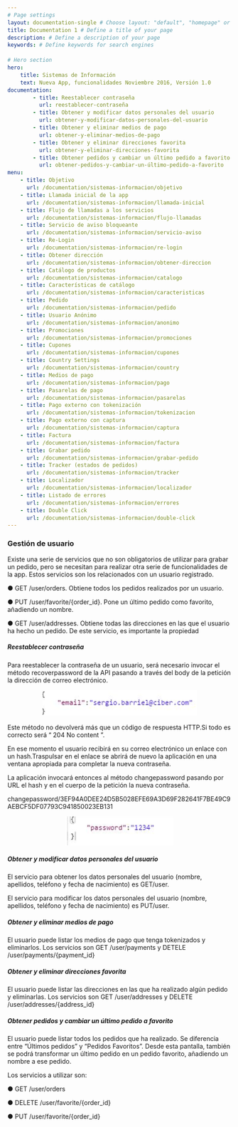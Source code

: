 ```yaml
---
# Page settings
layout: documentation-single # Choose layout: "default", "homepage" or "documentation-archive"
title: Documentation 1 # Define a title of your page
description: # Define a description of your page
keywords: # Define keywords for search engines

# Hero section
hero:
    title: Sistemas de Información
    text: Nueva App, funcionalidades Noviembre 2016, Versión 1.0
documentation:
        - title: Reestablecer contraseña  
          url: reestablecer-contraseña  
        - title: Obtener y modificar datos personales del usuario  
          url: obtener-y-modificar-datos-personales-del-usuario
        - title: Obtener y eliminar medios de pago
          url: obtener-y-eliminar-medios-de-pago
        - title: Obtener y eliminar direcciones favorita 
          url: obtener-y-eliminar-direcciones-favorita
        - title: Obtener pedidos y cambiar un último pedido a favorito  
          url: obtener-pedidos-y-cambiar-un-último-pedido-a-favorito 
menu:
    - title: Objetivo
      url: /documentation/sistemas-informacion/objetivo
    - title: Llamada inicial de la app
      url: /documentation/sistemas-informacion/llamada-inicial
    - title: Flujo de llamadas a los servicios 
      url: /documentation/sistemas-informacion/flujo-llamadas
    - title: Servicio de aviso bloqueante
      url: /documentation/sistemas-informacion/servicio-aviso
    - title: Re-Login
      url: /documentation/sistemas-informacion/re-login
    - title: Obtener dirección
      url: /documentation/sistemas-informacion/obtener-direccion
    - title: Catálogo de productos
      url: /documentation/sistemas-informacion/catalogo
    - title: Características de catálogo
      url: /documentation/sistemas-informacion/caracteristicas
    - title: Pedido
      url: /documentation/sistemas-informacion/pedido
    - title: Usuario Anónimo
      url: /documentation/sistemas-informacion/anonimo
    - title: Promociones
      url: /documentation/sistemas-informacion/promociones
    - title: Cupones
      url: /documentation/sistemas-informacion/cupones
    - title: Country Settings
      url: /documentation/sistemas-informacion/country
    - title: Medios de pago
      url: /documentation/sistemas-informacion/pago
    - title: Pasarelas de pago
      url: /documentation/sistemas-informacion/pasarelas
    - title: Pago externo con tokenización
      url: /documentation/sistemas-informacion/tokenizacion
    - title: Pago externo con captura
      url: /documentation/sistemas-informacion/captura
    - title: Factura
      url: /documentation/sistemas-informacion/factura
    - title: Grabar pedido
      url: /documentation/sistemas-informacion/grabar-pedido
    - title: Tracker (estados de pedidos)
      url: /documentation/sistemas-informacion/tracker
    - title: Localizador
      url: /documentation/sistemas-informacion/localizador
    - title: Listado de errores
      url: /documentation/sistemas-informacion/errores
    - title: Double Click
      url: /documentation/sistemas-informacion/double-click
---
```


### Gestión de usuario
Existe una serie de servicios que no son obligatorios de utilizar para grabar un pedido, pero se necesitan para realizar otra serie de funcionalidades de la app. Estos servicios son los relacionados con un usuario registrado.

● GET /user/orders. Obtiene todos los pedidos realizados por un usuario.

● PUT /user/favorite/{order_id}. Pone un último pedido como favorito, añadiendo un nombre. 

● GET /user/addresses. Obtiene todas las direcciones en las que el usuario ha hecho un pedido. De este servicio, es importante la propiedad  

##### Reestablecer contraseña   
Para reestablecer la contraseña de un usuario, será necesario invocar el método recoverpassword de la API pasando a través del body de la petición la dirección de correo electrónico. 

<p style="text-align: center;">
	<img src="/dox-theme/assets/images/docs/sistemas-informacion/12.png"/>
</p>

Este método no devolverá más que un código de respuesta HTTP.Si todo es correcto será “ 204 No content ”.

En ese momento el usuario recibirá en su correo electrónico un enlace con un hash.Traspulsar en el enlace se abrirá de nuevo la aplicación en una ventana apropiada para completar la nueva contraseña. 

La aplicación invocará entonces al método changepassword pasando por URL el hash y en el cuerpo de la petición la nueva contraseña.

changepassword/3EF94A0DEE24D5B5028EFE69A3D69F282641F7BE49C9AEBCF5DF07793C941850023EB131

<p style="text-align: center;">
	<img src="/dox-theme/assets/images/docs/sistemas-informacion/13.png"/>
</p>

##### Obtener y modificar datos personales del usuario

El servicio para obtener los datos personales del usuario (nombre, apellidos, teléfono y fecha de nacimiento) es GET/user.

El servicio para modificar los datos personales del usuario (nombre, apellidos, teléfono y fecha de               nacimiento) es PUT/user.

##### Obtener y eliminar medios de pago

El usuario puede listar los medios de pago que tenga tokenizados y eliminarlos. Los servicios son GET /user/payments  y DETELE /user/payments/{payment_id}

##### Obtener y eliminar direcciones favorita

El usuario puede listar las direcciones en las que ha realizado algún pedido y eliminarlas. Los servicios son GET /user/addresses y DELETE /user/addresses/{address_id} 

##### Obtener pedidos y cambiar un último pedido a favorito 

El usuario puede listar todos los pedidos que ha realizado. Se diferencia entre “Últimos pedidos” y “Pedidos Favoritos”. Desde esta pantalla, también se podrá transformar un último pedido en un pedido favorito, añadiendo un nombre a ese pedido.

Los servicios a utilizar son: 

● GET /user/orders 

● DELETE /user/favorite/{order_id} 

● PUT /user/favorite/{order_id} 